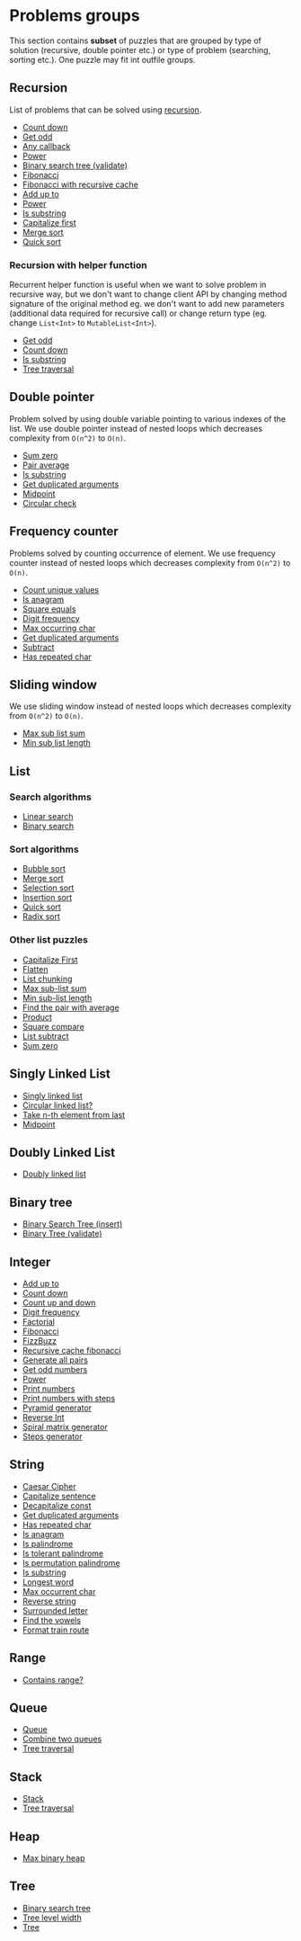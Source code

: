 # Problems groups

This section contains **subset** of puzzles that are grouped by type of solution (recursive, double pointer etc.) or
type of problem (searching, sorting etc.). One puzzle may fit int outfile groups.

## Recursion 

List of problems that can be solved using [recursion](https://en.wikipedia.org/wiki/Recursion_(computer_science)).

- [Count down](../src/test/kotlin/com/igorwojda/integer/countdown/desc.md)
- [Get odd](../src/test/kotlin/com/igorwojda/integer/getodd/desc.md)
- [Any callback](../src/test/kotlin/com/igorwojda/various/anycallback/desc.md)
- [Power](../src/test/kotlin/com/igorwojda/integer/power/desc.md)
- [Binary search tree (validate)](../src/test/kotlin/com/igorwojda/binarytree/validate/desc.md)
- [Fibonacci](../src/test/kotlin/com/igorwojda/integer/fibonacci/basic/desc.md)
- [Fibonacci with recursive cache](../src/test/kotlin/com/igorwojda/integer/fibonacci/recursivecached/desc.md)
- [Add up to](../src/test/kotlin/com/igorwojda/integer/addupto/desc.md)
- [Power](../src/test/kotlin/com/igorwojda/integer/power/desc.md)
- [Is substring](../src/test/kotlin/com/igorwojda/string/issubstring/desc.md)
- [Capitalize first](../src/test/kotlin/com/igorwojda/list/capitalizeFirst/desc.md)
- [Merge sort](../src/test/kotlin/com/igorwojda/list/sort/mergesort/desc.md)
- [Quick sort](../src/test/kotlin/com/igorwojda/list/sort/quicksort/desc.md)
  
### Recursion with helper function 

Recurrent helper function is useful when we want to solve problem in recursive way, but we don't want to change client
API by changing method signature of the original method eg. we don't want to add new parameters (additional data required
for recursive call) or change return type (eg. change `List<Int>` to `MutableList<Int>`).

- [Get odd](../src/test/kotlin/com/igorwojda/integer/getodd/desc.md)
- [Count down](../src/test/kotlin/com/igorwojda/integer/countdown/desc.md)
- [Is substring](../src/test/kotlin/com/igorwojda/string/issubstring/desc.md)
- [Tree traversal](../src/test/kotlin/com/igorwojda/tree/classic/traversal/desc.md)

## Double pointer 

Problem solved by using double variable pointing to various indexes of the list. We use double pointer instead of nested
loops which decreases complexity from `O(n^2)` to `O(n)`.

- [Sum zero](../src/test/kotlin/com/igorwojda/list/sumzero/desc.md)
- [Pair average](../src/test/kotlin/com/igorwojda/list/pairaverage/desc.md)
- [Is substring](../src/test/kotlin/com/igorwojda/string/issubstring/desc.md)
- [Get duplicated arguments](../src/test/kotlin/com/igorwojda/string/getduplicatedarguments/desc.md)
- [Midpoint](../src/test/kotlin/com/igorwojda/linkedlist/singly/midpoint/desc.md)
- [Circular check](../src/test/kotlin/com/igorwojda/linkedlist/singly/circularcheck/desc.md)

## Frequency counter

Problems solved by counting occurrence of element. We use frequency counter instead of nested loops which decreases
complexity from `O(n^2)` to `O(n)`.

- [Count unique values](../src/test/kotlin/com/igorwojda/list/countuniquevalues/desc.md)
- [Is anagram](../src/test/kotlin/com/igorwojda/string/isanagram/desc.md)
- [Square equals](../src/test/kotlin/com/igorwojda/list/squareequal/desc.md)
- [Digit frequency](../src/test/kotlin/com/igorwojda/integer/digitfrequency/desc.md)
- [Max occurring char](../src/test/kotlin/com/igorwojda/string/maxchar/desc.md)
- [Get duplicated arguments](../src/test/kotlin/com/igorwojda/string/getduplicatedarguments/desc.md)
- [Subtract](../src/test/kotlin/com/igorwojda/list/subtract/desc.md)
- [Has repeated char](../src/test/kotlin/com/igorwojda/string/hasrepeatedcharacter/desc.md)

## Sliding window 

We use sliding window instead of nested loops which decreases complexity from `O(n^2)` to `O(n)`.

- [Max sub list sum](../src/test/kotlin/com/igorwojda/list/maxsublistsum/desc.md)
- [Min sub list length](../src/test/kotlin/com/igorwojda/list/minsublistlength/desc.md)

## List

### Search algorithms

- [Linear search](../src/test/kotlin/com/igorwojda/list/search/linearsearch/desc.md)
- [Binary search](../src/test/kotlin/com/igorwojda/list/search/binarysearch/desc.md)

### Sort algorithms

- [Bubble sort](../src/test/kotlin/com/igorwojda/list/sort/bubblesort/desc.md)
- [Merge sort](../src/test/kotlin/com/igorwojda/list/sort/mergesort/desc.md)
- [Selection sort](../src/test/kotlin/com/igorwojda/list/sort/selectionsort/desc.md)
- [Insertion sort](../src/test/kotlin/com/igorwojda/list/sort/insertionsort/desc.md)
- [Quick sort](../src/test/kotlin/com/igorwojda/list/sort/quicksort/desc.md)
- [Radix sort](../src/test/kotlin/com/igorwojda/list/sort/radixsort/desc.md)

### Other list puzzles

- [Capitalize First](../src/test/kotlin/com/igorwojda/list/capitalizeFirst/desc.md)
- [Flatten](../src/test/kotlin/com/igorwojda/list/flatten/desc.md)
- [List chunking](../src/test/kotlin/com/igorwojda/list/listchunk/desc.md)
- [Max sub-list sum](../src/test/kotlin/com/igorwojda/list/maxsublistsum/desc.md)
- [Min sub-list length](../src/test/kotlin/com/igorwojda/list/minsublistlength/desc.md)
- [Find the pair with average](../src/test/kotlin/com/igorwojda/list/pairaverage/desc.md)
- [Product](../src/test/kotlin/com/igorwojda/list/product/desc.md)
- [Square compare](../src/test/kotlin/com/igorwojda/list/squareequal/desc.md)
- [List subtract](../src/test/kotlin/com/igorwojda/list/subtract/desc.md)
- [Sum zero](../src/test/kotlin/com/igorwojda/list/sumzero/desc.md)

## Singly Linked List

- [Singly linked list](../src/test/kotlin/com/igorwojda/linkedlist/singly/base/desc.md)
- [Circular linked list?](../src/test/kotlin/com/igorwojda/linkedlist/singly/circularcheck/desc.md)
- [Take n-th element from last](../src/test/kotlin/com/igorwojda/linkedlist/singly/fromlast/desc.md)
- [Midpoint](../src/test/kotlin/com/igorwojda/linkedlist/singly/midpoint/desc.md)

## Doubly Linked List

- [Doubly linked list](../src/test/kotlin/com/igorwojda/linkedlist/doubly/base/desc.md)

## Binary tree

- [Binary Search Tree (insert)](../src/test/kotlin/com/igorwojda/binarytree/insert/desc.md)
- [Binary Tree (validate)](../src/test/kotlin/com/igorwojda/binarytree/validate/desc.md)

## Integer

- [Add up to](../src/test/kotlin/com/igorwojda/integer/addupto/desc.md)
- [Count down](../src/test/kotlin/com/igorwojda/integer/countdown/desc.md)
- [Count up and down](../src/test/kotlin/com/igorwojda/integer/countupanddown/desc.md)
- [Digit frequency](../src/test/kotlin/com/igorwojda/integer/digitfrequency/desc.md)
- [Factorial](../src/test/kotlin/com/igorwojda/integer/factorial/desc.md)
- [Fibonacci](../src/test/kotlin/com/igorwojda/integer/fibonacci/basic/desc.md)
- [FizzBuzz](../src/test/kotlin/com/igorwojda/integer/fizzbuzz/desc.md)
- [Recursive cache fibonacci](../src/test/kotlin/com/igorwojda/integer/fibonacci/recursivecached/desc.md)
- [Generate all pairs](../src/test/kotlin/com/igorwojda/integer/generateallpairs/desc.md)
- [Get odd numbers](../src/test/kotlin/com/igorwojda/integer/getodd/desc.md)
- [Power](../src/test/kotlin/com/igorwojda/integer/power/desc.md)
- [Print numbers](../src/test/kotlin/com/igorwojda/integer/printnumber/basic/desc.md)
- [Print numbers with steps](../src/test/kotlin/com/igorwojda/integer/printnumber/steps/desc.md)
- [Pyramid generator](../src/test/kotlin/com/igorwojda/integer/pyramidgenerator/desc.md)
- [Reverse Int](../src/test/kotlin/com/igorwojda/integer/reverse/desc.md)
- [Spiral matrix generator](../src/test/kotlin/com/igorwojda/integer/spiralmatrixgenerator/desc.md)
- [Steps generator](../src/test/kotlin/com/igorwojda/integer/stepsgenerator/desc.md)

## String

- [Caesar Cipher](../src/test/kotlin/com/igorwojda/string/caesarcipher/desc.md)
- [Capitalize sentence](../src/test/kotlin/com/igorwojda/string/capitalizesentence/desc.md)
- [Decapitalize const](../src/test/kotlin/com/igorwojda/string/decapitalizeconst/desc.md)
- [Get duplicated arguments](../src/test/kotlin/com/igorwojda/string/getduplicatedarguments/desc.md)
- [Has repeated char](../src/test/kotlin/com/igorwojda/string/hasrepeatedcharacter/desc.md)
- [Is anagram](../src/test/kotlin/com/igorwojda/string/isanagram/desc.md)
- [Is palindrome](../src/test/kotlin/com/igorwojda/string/ispalindrome/basic/desc.md)
- [Is tolerant palindrome](../src/test/kotlin/com/igorwojda/string/ispalindrome/tolerant/desc.md)
- [Is permutation palindrome](src/test/kotlin/com/igorwojda/string/ispalindrome/permutation/desc.md)
- [Is substring](../src/test/kotlin/com/igorwojda/string/issubstring/desc.md)
- [Longest word](../src/test/kotlin/com/igorwojda/string/longestword/desc.md)
- [Max occurrent char](../src/test/kotlin/com/igorwojda/string/maxchar/desc.md)
- [Reverse string](../src/test/kotlin/com/igorwojda/string/reverse/desc.md)
- [Surrounded letter](../src/test/kotlin/com/igorwojda/string/surroundedletter/desc.md)
- [Find the vowels](../src/test/kotlin/com/igorwojda/string/vowels/desc.md)
- [Format train route](../src/test/kotlin/com/igorwojda/list/formattrainroute/desc.md)

## Range

- [Contains range?](../src/test/kotlin/com/igorwojda/range/containsrange/desc.md)

## Queue

- [Queue](../src/test/kotlin/com/igorwojda/queue/basic/desc.md)
- [Combine two queues](../src/test/kotlin/com/igorwojda/queue/combine/desc.md)
- [Tree traversal](../src/test/kotlin/com/igorwojda/tree/classic/traversal/desc.md)

## Stack

- [Stack](../src/test/kotlin/com/igorwojda/stack/basic/desc.md)
- [Tree traversal](../src/test/kotlin/com/igorwojda/tree/classic/traversal/desc.md)

## Heap

- [Max binary heap](../src/test/kotlin/com/igorwojda/tree/heap/maxbinaryheap/desc.md)

## Tree

- [Binary search tree](../src/test/kotlin/com/igorwojda/tree/binarysearchtree/desc.md)
- [Tree level width](../src/test/kotlin/com/igorwojda/tree/classic/levelwidth/desc.md)
- [Tree](../src/test/kotlin/com/igorwojda/tree/classic/traversal/desc.md)
